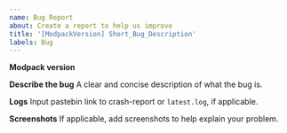 ```yaml
---
name: Bug Report
about: Create a report to help us improve
title: '[ModpackVersion] Short_Bug_Description'
labels: Bug
---
```


**Modpack version**

**Describe the bug**
A clear and concise description of what the bug is.

**Logs**
Input pastebin link to crash-report or `latest.log`, if applicable.

**Screenshots**
If applicable, add screenshots to help explain your problem.
